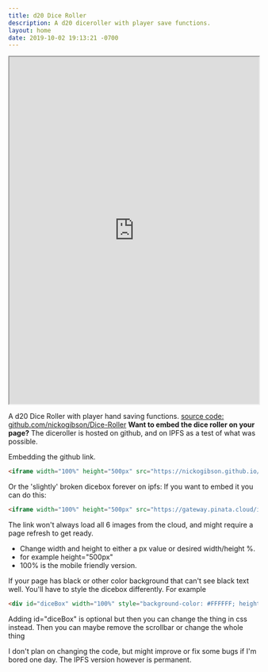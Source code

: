 ```yaml
---
title: d20 Dice Roller
description: A d20 diceroller with player save functions.
layout: home
date: 2019-10-02 19:13:21 -0700
---
```



<iframe width="100%" height="700px" src="https://nickogibson.github.io/games.io/DiceRoller"></iframe>

A d20 Dice Roller with player hand saving functions.
[source code: github.com/nickogibson/Dice-Roller](https://github.com/nickogibson/Dice-Roller)
**Want to embed the dice roller on your page?**
The diceroller is hosted on github, and on IPFS as a test of what was possible.

Embedding the github link.
```markdown 
<iframe width="100%" height="500px" src="https://nickogibson.github.io/games.io/DiceRoller"></iframe>
```

Or the 'slightly' broken dicebox forever on ipfs:
 If you want to embed it you can do this:
```markdown 
<iframe width="100%" height="500px" src="https://gateway.pinata.cloud/ipfs/QmWKQE5QhMMdRjXZCunpdN1fHEGmJdEWfecCvPJCw3oZ6g/"></iframe>
```
 The link won't always load all 6 images from the cloud, and might require a page refresh to get ready.

- Change width and height to either a px value or desired width/height %.
- for example height="500px"
- 100% is the mobile friendly version.

If your page has black or other color background that can't see black text well. You'll have to style the dicebox differently. For example

```markdown
<div id="diceBox" width="100%" style="background-color: #FFFFFF; height:500px;"><iframe height="100%"  width="100%" src="https://nickogibson.github.io/games.io/DiceRoller"></iframe></div>
```

Adding id="diceBox" is optional but then you can change the thing in css instead.
Then you can maybe remove the scrollbar or change the whole thing

I don't plan on changing the code, but might improve or fix some bugs if I'm bored one day. 
The IPFS version however is permanent.